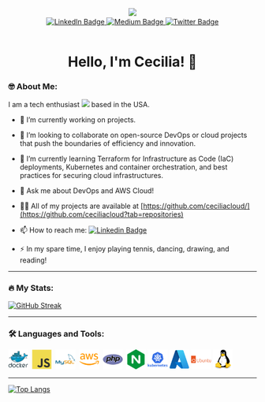  <div id="header" align="center">
  <img src="https://media.giphy.com/media/iDaCeaKrHhUI1I8e2b/giphy.gif" width="100"/>
</div>

<div id="badges" align="center">
  <a href="https://www.linkedin.com/in/ceciliakanne">
    <img src="https://img.shields.io/badge/LinkedIn-blue?style=for-the-badge&logo=linkedin&logoColor=white" alt="LinkedIn Badge"/>
  </a>
  <a href="https://medium.com/@iscreamcloud">
    <img src="https://img.shields.io/badge/medium-orange?style=for-the-badge&logo=medium&logoColor=white" alt="Medium Badge"/>
  </a>
  <a href="https://twitter.com/iscreamcloud">
    <img src="https://img.shields.io/badge/Twitter-blue?style=for-the-badge&logo=twitter&logoColor=white" alt="Twitter Badge"/>
  </a>
</div>
<div align="center">
<img src="https://komarev.com/ghpvc/?username=ceciliacloud&style=flat-square&color=blue" alt=""/>

 
 <h1>
  Hello, I'm Cecilia! 👋
</h1>
 
<div id="header" align="left">

  ### 	:nerd_face: About Me:

  I am a tech enthusiast <img src="https://media.giphy.com/media/WUlplcMpOCEmTGBtBW/giphy.gif" width="30"> based in the USA.
  
- :telescope: I’m currently working on projects.

- 👯 I’m looking to collaborate on open-source DevOps or cloud projects that push the boundaries of efficiency and innovation.

- :seedling: I’m currently learning Terraform for Infrastructure as Code (IaC) deployments, Kubernetes and container orchestration, and best practices for securing cloud infrastructures.

- 💬 Ask me about DevOps and AWS Cloud!

- 👨‍💻 All of my projects are available at [https://github.com/ceciliacloud/](https://github.com/ceciliacloud?tab=repositories)

- :mailbox: How to reach me: [![Linkedin Badge](https://img.shields.io/badge/-Cecilia-blue?style=flat&logo=Linkedin&logoColor=white)](https://www.linkedin.com/in/ceciliakanne)

- :zap: In my spare time, I enjoy playing tennis, dancing, drawing, and reading!

 ----------
 
 ### :fire: My Stats:
 
 [![GitHub Streak](https://github-readme-streak-stats.herokuapp.com?user=ceciliacloud&theme=radical)](https://git.io/streak-stats)
 
----------
 
### :hammer_and_wrench: Languages and Tools:  
 <div>
  <img src="https://github.com/devicons/devicon/blob/master/icons/docker/docker-original-wordmark.svg" title="Java" alt="Java" width="40" height="40"/>&nbsp;
  <img src="https://github.com/devicons/devicon/blob/master/icons/javascript/javascript-original.svg" title="JavaScript" alt="JavaScript" width="40" height="40"/>&nbsp;
  <img src="https://github.com/devicons/devicon/blob/master/icons/mysql/mysql-original-wordmark.svg" title="MySQL"  alt="MySQL" width="40" height="40"/>&nbsp;
  <img src="https://github.com/devicons/devicon/blob/master/icons/amazonwebservices/amazonwebservices-plain-wordmark.svg" title="AWS" alt="AWS" width="40" height="40"/>&nbsp;
  <img src="https://github.com/devicons/devicon/blob/master/icons/php/php-original.svg" title="MySQL"  alt="MySQL" width="40" height="40"/>&nbsp;
  <img src="https://github.com/devicons/devicon/blob/master/icons/nginx/nginx-original.svg" title="Git" **alt="Git" width="40" height="40"/>
  <img src="https://github.com/devicons/devicon/blob/master/icons/kubernetes/kubernetes-plain-wordmark.svg" title="Git" **alt="Git" width="40" height="40"/>
  <img src="https://github.com/devicons/devicon/blob/master/icons/azure/azure-original.svg" title="Git" **alt="Git" width="40" height="40"/>
  <img src="https://github.com/devicons/devicon/blob/master/icons/ubuntu/ubuntu-plain-wordmark.svg" title="Git" **alt="Git" width="40" height="40"/>
  <img src="https://github.com/devicons/devicon/blob/master/icons/linux/linux-original.svg" title="Git" **alt="Git" width="40" height="40"/>
</div>
 
 ----------
 
  [![Top Langs](https://github-readme-stats.vercel.app/api/top-langs/?username=ceciliacloud&layout=compact&theme=vision-friendly-dark)](https://github.com/anuraghazra/github-readme-stats)
